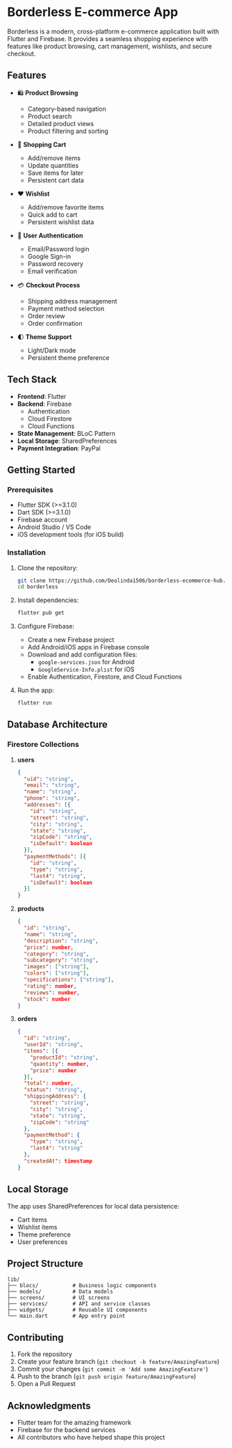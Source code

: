 # Borderless E-commerce App

Borderless is a modern, cross-platform e-commerce application built with Flutter and Firebase. It provides a seamless shopping experience with features like product browsing, cart management, wishlists, and secure checkout.

## Features

- 🛍️ **Product Browsing**
  - Category-based navigation
  - Product search
  - Detailed product views
  - Product filtering and sorting

- 🛒 **Shopping Cart**
  - Add/remove items
  - Update quantities
  - Save items for later
  - Persistent cart data

- ❤️ **Wishlist**
  - Add/remove favorite items
  - Quick add to cart
  - Persistent wishlist data

- 👤 **User Authentication**
  - Email/Password login
  - Google Sign-in
  - Password recovery
  - Email verification

- 💳 **Checkout Process**
  - Shipping address management
  - Payment method selection
  - Order review
  - Order confirmation

- 🌓 **Theme Support**
  - Light/Dark mode
  - Persistent theme preference

## Tech Stack

- **Frontend**: Flutter
- **Backend**: Firebase
  - Authentication
  - Cloud Firestore
  - Cloud Functions
- **State Management**: BLoC Pattern
- **Local Storage**: SharedPreferences
- **Payment Integration**: PayPal

## Getting Started

### Prerequisites

- Flutter SDK (>=3.1.0)
- Dart SDK (>=3.1.0)
- Firebase account
- Android Studio / VS Code
- iOS development tools (for iOS build)

### Installation

1. Clone the repository:
   ```bash
   git clone https://github.com/Deolinda1506/borderless-ecommerce-hub.git
   cd borderless
   ```

2. Install dependencies:
   ```bash
   flutter pub get
   ```

3. Configure Firebase:
   - Create a new Firebase project
   - Add Android/iOS apps in Firebase console
   - Download and add configuration files:
     - `google-services.json` for Android
     - `GoogleService-Info.plist` for iOS
   - Enable Authentication, Firestore, and Cloud Functions

4. Run the app:
   ```bash
   flutter run
   ```

## Database Architecture

### Firestore Collections

1. **users**
   ```json
   {
     "uid": "string",
     "email": "string",
     "name": "string",
     "phone": "string",
     "addresses": [{
       "id": "string",
       "street": "string",
       "city": "string",
       "state": "string",
       "zipCode": "string",
       "isDefault": boolean
     }],
     "paymentMethods": [{
       "id": "string",
       "type": "string",
       "last4": "string",
       "isDefault": boolean
     }]
   }
   ```

2. **products**
   ```json
   {
     "id": "string",
     "name": "string",
     "description": "string",
     "price": number,
     "category": "string",
     "subcategory": "string",
     "images": ["string"],
     "colors": ["string"],
     "specifications": ["string"],
     "rating": number,
     "reviews": number,
     "stock": number
   }
   ```

3. **orders**
   ```json
   {
     "id": "string",
     "userId": "string",
     "items": [{
       "productId": "string",
       "quantity": number,
       "price": number
     }],
     "total": number,
     "status": "string",
     "shippingAddress": {
       "street": "string",
       "city": "string",
       "state": "string",
       "zipCode": "string"
     },
     "paymentMethod": {
       "type": "string",
       "last4": "string"
     },
     "createdAt": timestamp
   }
   ```

## Local Storage

The app uses SharedPreferences for local data persistence:

- Cart items
- Wishlist items
- Theme preference
- User preferences

## Project Structure

```
lib/
├── blocs/           # Business logic components
├── models/          # Data models
├── screens/         # UI screens
├── services/        # API and service classes
├── widgets/         # Reusable UI components
└── main.dart        # App entry point
```

## Contributing

1. Fork the repository
2. Create your feature branch (`git checkout -b feature/AmazingFeature`)
3. Commit your changes (`git commit -m 'Add some AmazingFeature'`)
4. Push to the branch (`git push origin feature/AmazingFeature`)
5. Open a Pull Request


## Acknowledgments

- Flutter team for the amazing framework
- Firebase for the backend services
- All contributors who have helped shape this project
